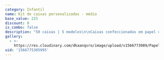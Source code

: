 ```yaml
---
category: Infantil
name: Kit de caixas personalizadas - médio
base_value: 225
discount: 0
is_combo: false
description: "50 caixas | 5 modelos\n\nCaixas confeccionadas em papel offset (fosco) 180g com apliques em papel glossy (fotográfico).\r\n\n\\*Os modelos são entregues com todos os apliques e laços prontos, mas desmontados, a finalização é feita apenas com encaixe."
gallery:
  - >-
    https://res.cloudinary.com/dkaanqsro/image/upload/v1566773989/Papelaria%20infantil/Kit_caixinhas_personalizadas_m%C3%A9dio_dvy7wr.jpg
uid: '1566775305995'
---
```


